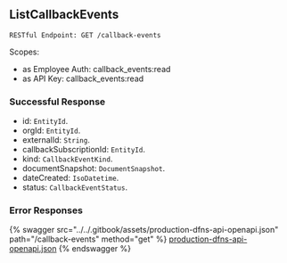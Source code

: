 
## ListCallbackEvents
`RESTful Endpoint: GET /callback-events`

Scopes:
 * as Employee Auth: callback_events:read
 * as API Key: callback_events:read




### Successful Response
* id: `EntityId`. 
* orgId: `EntityId`. 
* externalId: `String`. 
* callbackSubscriptionId: `EntityId`. 
* kind: `CallbackEventKind`. 
* documentSnapshot: `DocumentSnapshot`. 
* dateCreated: `IsoDatetime`. 
* status: `CallbackEventStatus`. 

### Error Responses


{% swagger src="../../.gitbook/assets/production-dfns-api-openapi.json" path="/callback-events" method="get" %}
[production-dfns-api-openapi.json](../../.gitbook/assets/production-dfns-api-openapi.json)
{% endswagger %}
